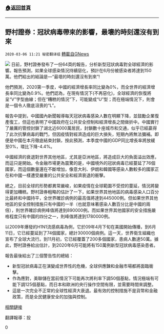 ###  [:house:返回首頁](https://github.com/ourhimalayas/txt)
---

## 野村證券：冠狀病毒帶來的影響，最壞的時刻還沒有到來
`2020-03-06 11:21 秘密翻译组` [轉載自GNews](https://gnews.org/zh-hant/132415/)

![](https://s3-ap-northeast-1.amazonaws.com/news.guo.offload.media/wp-content/uploads/2020/03/06111804/%E9%87%8E%E6%9D%91%E8%AF%81%E5%88%B8%EF%BC%9A%E5%86%A0%E7%8A%B6%E7%97%85%E6%AF%92%E5%B8%A6%E6%9D%A5%E7%9A%84%E5%BD%B1%E5%93%8D%EF%BC%8C%E6%9C%80%E5%9D%8F%E7%9A%84%E6%97%B6%E5%88%BB%E8%BF%98%E6%B2%A1%E6%9C%89%E5%88%B0%E6%9D%A5.jpg)
日前，野村證券發布了一份64頁的報告，分析新型冠狀病毒對全球經濟的影響。報告預測，如果全球感染情況持續惡化，預計在6月份被感染者將達到150萬。他們給出的結論是—“最壞的時刻還沒有到來”!

他們預測，2020第一季度，中國的經濟增長率同比變為0%，而全世界的經濟增長率同比變為0.9%。他們認為，在現有情況下(不再惡化)，全球經濟的恢復將呈“V”字型曲線；但在“糟糕的情況”下，可能變成“U”型；而在極端情況下，則會是一個令人徹底沮喪的“L”。

報告中提到，中國國內新聞報導每天冠狀病毒感染人數在明顯下降，並鼓勵企業復產復工，但這也表明了中國政府在公共安全控制和經濟增長之間做折中。中國實行了嚴厲的管控封鎖了湖北近6000萬居民，封鎖數十座城市和交通，似乎已經贏得了此次抗擊病毒的戰鬥，但因疫情對經濟造成的巨大損失，短期內將無法彌補。即便是中國在本月徹底結束封鎖，按此預測，本季度中國的GDP同比增長率將放緩至0%，環比下降-4.4%。

中國經濟的衰退對世界其他地區，尤其是亞洲地區，將造成巨大的負面溢出效應，而這只是開始。令金融市場更為震驚的是，中國境外的冠狀病毒已經蔓延了76個國家，而這個數量還在不斷增加，像意大利、伊朗和韓國等感染人數較多的國家正在和中國一樣遭受嚴重的公共安全和經濟衰退的衝擊。

總之，目前全球的形勢都異常嚴峻，如果疫情在全球範圍不受控的蔓延，情況將變得更加糟糕。野村證券粗略的估計了一下，如果世界其他地區的病毒感染人口百分比最終和中國持平，全世界確診病例的最高值將達到445000例。但如果世界其他地區的安全控制措施只有中國的一半（也就意味著感染人數百分比是中國的兩倍），則世界確診病例峰值將達到890000例。而如果世界其他國家的安全措施嚴格程度只有中國的四分之一，則峰值將達到1780000例。

以2009年爆發的H1N1流感病毒為例，它於09年4月下旬在美國開始傳播，到6月11日，它已經蔓延到了74個國家，總計30000個病例。這一天，世界衛生組織也宣布了全球大流行。到11月初，它已經覆蓋了200多個國家，患病人數達50萬。據此，野村證券給出估計，到2020年6月可能將有150萬例新型冠狀病毒感染患者。

報告最後給出了三個警告性的總結：

- 新型冠狀病毒正在演變成世界性的危機，全球供應鍊和金融市場都將面臨衝擊。
- 作為應對，美聯儲在當前情況下可能再次將利率下調50個基點，情況極端有可能下調125個基點，而日本和歐洲的央行操作空間有限，並需要時間來調整。
- 這是一次完全不正常的全球性經濟大衰退。最有效的控制措施不是貨幣和金融政策，而是全民健康安全的加強與控制。


[相關鏈接](https://www.zerohedge.com/health/worst-yet-come-nomura-now-sees-many-15-million-coronavirus-cases-june)

翻譯報導：投

0
